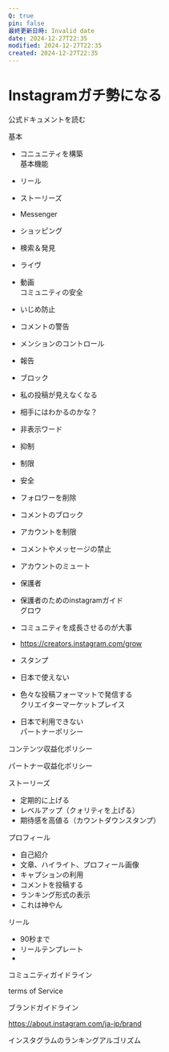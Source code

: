 ```yaml
---
Q: true
pin: false
最終更新日時: Invalid date
date: 2024-12-27T22:35
modified: 2024-12-27T22:35
created: 2024-12-27T22:35
---
```

# Instagramガチ勢になる

公式ドキュメントを読む

基本

- コニュニティを構築  
基本機能  

- リール  
- ストーリーズ  
- Messenger  
- ショッピング  
- 検索＆発見  
- ライヴ  
- 動画  
コミュニティの安全  

- いじめ防止  
- コメントの警告  
- メンションのコントロール  
- 報告  
- ブロック  
- 私の投稿が見えなくなる  
- 相手にはわかるのかな？  
- 非表示ワード  
- 抑制  
- 制限  
- 安全  
- フォロワーを削除  
- コメントのブロック  
- アカウントを制限  
- コメントやメッセージの禁止  
- アカウントのミュート  
- 保護者  
- 保護者のためのinstagramガイド  
グロウ  

- コミュニティを成長させるのが大事  
- https://creators.instagram.com/grow  
- スタンプ  
- 日本で使えない  
- 色々な投稿フォーマットで発信する  
クリエイターマーケットプレイス  

- 日本で利用できない  
パートナーポリシー  

コンテンツ収益化ポリシー

パートナー収益化ポリシー

ストーリーズ

- 定期的に上げる  
- レベルアップ（クォリティを上げる）  
- 期待感を高値る（カウントダウンスタンプ）  

プロフィール

- 自己紹介  
- 文章、ハイライト、プロフィール画像  
- キャプションの利用  
- コメントを投稿する  
- ランキング形式の表示  
- これは神やん  

リール

- 90秒まで  
- リールテンプレート  
-  

コミュニティガイドライン

terms of Service

ブランドガイドライン

https://about.instagram.com/ja-jp/brand

インスタグラムのランキングアルゴリズム